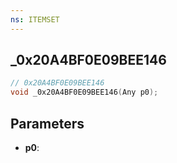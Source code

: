 ```yaml
---
ns: ITEMSET
---
```

## _0x20A4BF0E09BEE146

```c
// 0x20A4BF0E09BEE146
void _0x20A4BF0E09BEE146(Any p0);
```

## Parameters
* **p0**:
